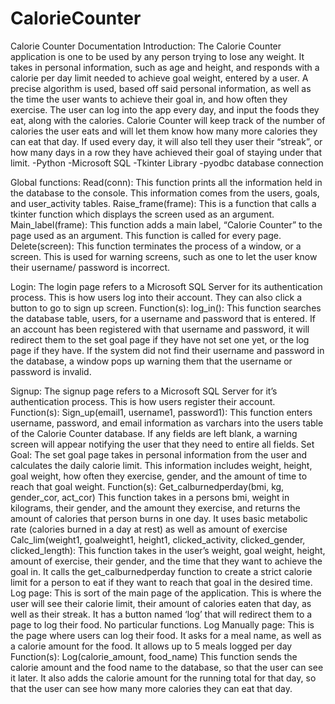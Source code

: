 # CalorieCounter


Calorie Counter Documentation
Introduction:
The Calorie Counter application is one to be used by any person trying to lose any weight. It takes in personal information, such as age and height, and responds with a calorie per day limit needed to achieve goal weight, entered by a user. A precise algorithm is used, based off said personal information, as well as the time the user wants to achieve their goal in, and how often they exercise. The user can log into the app every day, and input the foods they eat, along with the calories. Calorie Counter will keep track of the number of calories the user eats and will let them know how many more calories they can eat that day. If used every day, it will also tell they user their “streak”, or how many days in a row they have achieved their goal of staying under that limit.
-Python
-Microsoft SQL
-Tkinter Library
-pyodbc database connection


Global functions:
Read(conn):
This function prints all the information held in the database to the console. This information comes from the users, goals, and user_activity tables.
Raise_frame(frame):
This is a function that calls a tkinter function which displays the screen used as an argument.
Main_label(frame):
This function adds a main label, “Calorie Counter” to the page used as an argument. This function is called for every page.
Delete(screen):
This function terminates the process of a window, or a screen. This is used for warning screens, such as one to let the user know their username/ password is incorrect.

Login: 
The login page refers to a Microsoft SQL Server for its authentication process. This is how users log into their account. They can also click a button to go to sign up screen.
Function(s):
log_in():
	This function searches the database table, users, for a username and password that is entered. If an account has been registered with that username and password, it will redirect them to the set goal page if they have not set one yet, or the log page if they have. If the system did not find their username and password in the database, a window pops up warning them that the username or password is invalid.

Signup:
The signup page refers to a Microsoft SQL Server for it’s authentication process. This is how users register their account. 
Function(s):
Sign_up(email1, username1, password1):
	This function enters username, password, and email information as varchars into the users table of the Calorie Counter database. If any fields are left blank, a warning screen will appear notifying the user that they need to entire all fields.
Set Goal:
The set goal page takes in personal information from the user and calculates the daily calorie limit. This information includes weight, height, goal weight, how often they exercise, gender, and the amount of time to reach that goal weight.
Function(s):
Get_calburnedperday(bmi, kg, gender_cor, act_cor)
This function takes in a persons bmi, weight in kilograms, their gender, and the amount they exercise, and returns the amount of calories that person burns in one day. It uses basic metabolic rate (calories burned in a day at rest) as well as amount of exercise
Calc_lim(weight1, goalweight1, height1, clicked_activity, clicked_gender, clicked_length):
This function takes in the user’s weight, goal weight, height, amount of exercise, their gender, and the time that they want to achieve the goal in. It calls the get_calburnedperday function to create a strict calorie limit for a person to eat if they want to reach that goal in the desired time.
Log page:
This is sort of the main page of the application. This is where the user will see their calorie limit, their amount of calories eaten that day, as well as their streak. It has a button named ‘log’ that will redirect them to a page to log their food. No particular functions.
Log Manually page:
This is the page where users can log their food. It asks for a meal name, as well as a calorie amount for the food. It allows up to 5 meals logged per day
Function(s):
Log(calorie_amount, food_name)
This function sends the calorie amount and the food name to the database, so that the user can see it later. It also adds the calorie amount for the running total for that day, so that the user can see how many more calories they can eat that day.
 



